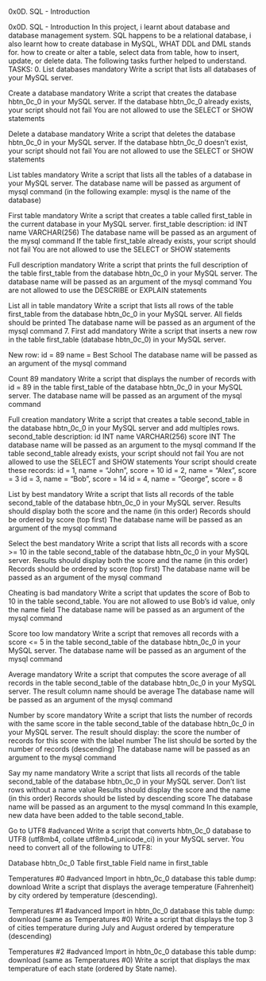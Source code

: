 0x0D. SQL - Introduction

0x0D. SQL - Introduction In this project, i learnt about database and database management system. SQL happens to be a relational database, i also learnt how to create database in MySQL, WHAT DDL and DML stands for. how to create or alter a table, select data from table, how to insert, update, or delete data. The following tasks further helped to understand. TASKS: 0. List databases mandatory Write a script that lists all databases of your MySQL server.

Create a database mandatory Write a script that creates the database hbtn_0c_0 in your MySQL server.
If the database hbtn_0c_0 already exists, your script should not fail You are not allowed to use the SELECT or SHOW statements

Delete a database mandatory Write a script that deletes the database hbtn_0c_0 in your MySQL server.
If the database hbtn_0c_0 doesn’t exist, your script should not fail You are not allowed to use the SELECT or SHOW statements

List tables mandatory Write a script that lists all the tables of a database in your MySQL server.
The database name will be passed as argument of mysql command (in the following example: mysql is the name of the database)

First table mandatory Write a script that creates a table called first_table in the current database in your MySQL server.
first_table description: id INT name VARCHAR(256) The database name will be passed as an argument of the mysql command If the table first_table already exists, your script should not fail You are not allowed to use the SELECT or SHOW statements

Full description mandatory Write a script that prints the full description of the table first_table from the database hbtn_0c_0 in your MySQL server.
The database name will be passed as an argument of the mysql command You are not allowed to use the DESCRIBE or EXPLAIN statements

List all in table mandatory Write a script that lists all rows of the table first_table from the database hbtn_0c_0 in your MySQL server.
All fields should be printed The database name will be passed as an argument of the mysql command 7. First add mandatory Write a script that inserts a new row in the table first_table (database hbtn_0c_0) in your MySQL server.

New row: id = 89 name = Best School The database name will be passed as an argument of the mysql command

Count 89 mandatory Write a script that displays the number of records with id = 89 in the table first_table of the database hbtn_0c_0 in your MySQL server.
The database name will be passed as an argument of the mysql command

Full creation mandatory Write a script that creates a table second_table in the database hbtn_0c_0 in your MySQL server and add multiples rows.
second_table description: id INT name VARCHAR(256) score INT The database name will be passed as an argument to the mysql command If the table second_table already exists, your script should not fail You are not allowed to use the SELECT and SHOW statements Your script should create these records: id = 1, name = “John”, score = 10 id = 2, name = “Alex”, score = 3 id = 3, name = “Bob”, score = 14 id = 4, name = “George”, score = 8

List by best mandatory Write a script that lists all records of the table second_table of the database hbtn_0c_0 in your MySQL server.
Results should display both the score and the name (in this order) Records should be ordered by score (top first) The database name will be passed as an argument of the mysql command

Select the best mandatory Write a script that lists all records with a score >= 10 in the table second_table of the database hbtn_0c_0 in your MySQL server.
Results should display both the score and the name (in this order) Records should be ordered by score (top first) The database name will be passed as an argument of the mysql command

Cheating is bad mandatory Write a script that updates the score of Bob to 10 in the table second_table.
You are not allowed to use Bob’s id value, only the name field The database name will be passed as an argument of the mysql command

Score too low mandatory Write a script that removes all records with a score <= 5 in the table second_table of the database hbtn_0c_0 in your MySQL server.
The database name will be passed as an argument of the mysql command

Average mandatory Write a script that computes the score average of all records in the table second_table of the database hbtn_0c_0 in your MySQL server.
The result column name should be average The database name will be passed as an argument of the mysql command

Number by score mandatory Write a script that lists the number of records with the same score in the table second_table of the database hbtn_0c_0 in your MySQL server.
The result should display: the score the number of records for this score with the label number The list should be sorted by the number of records (descending) The database name will be passed as an argument to the mysql command

Say my name mandatory Write a script that lists all records of the table second_table of the database hbtn_0c_0 in your MySQL server.
Don’t list rows without a name value Results should display the score and the name (in this order) Records should be listed by descending score The database name will be passed as an argument to the mysql command In this example, new data have been added to the table second_table.

Go to UTF8 #advanced Write a script that converts hbtn_0c_0 database to UTF8 (utf8mb4, collate utf8mb4_unicode_ci) in your MySQL server.
You need to convert all of the following to UTF8:

Database hbtn_0c_0 Table first_table Field name in first_table

Temperatures #0 #advanced Import in hbtn_0c_0 database this table dump: download
Write a script that displays the average temperature (Fahrenheit) by city ordered by temperature (descending).

Temperatures #1 #advanced Import in hbtn_0c_0 database this table dump: download (same as Temperatures #0)
Write a script that displays the top 3 of cities temperature during July and August ordered by temperature (descending)

Temperatures #2 #advanced Import in hbtn_0c_0 database this table dump: download (same as Temperatures #0)
Write a script that displays the max temperature of each state (ordered by State name).
